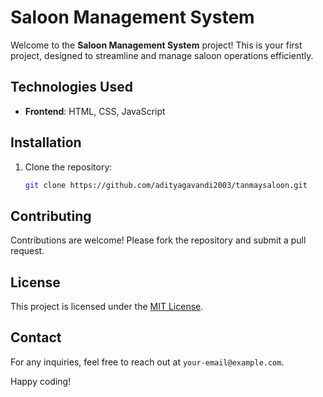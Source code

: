 # Saloon Management System

Welcome to the **Saloon Management System** project! This is your first project, designed to streamline and manage saloon operations efficiently.

## Technologies Used

- **Frontend**: HTML, CSS, JavaScript

## Installation

1. Clone the repository:
    ```bash
    git clone https://github.com/adityagavandi2003/tanmaysaloon.git
    ```

## Contributing

Contributions are welcome! Please fork the repository and submit a pull request.

## License

This project is licensed under the [MIT License](LICENSE).

## Contact

For any inquiries, feel free to reach out at `your-email@example.com`.

Happy coding!